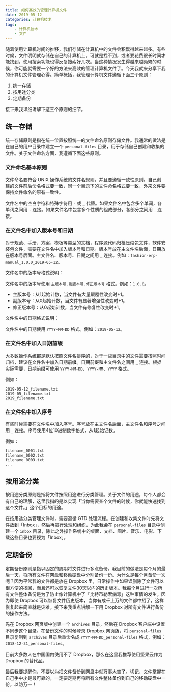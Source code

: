 ```yaml
---
title: 如何高效的管理计算机文件
date: 2019-05-12
categories: 计算机技术
tags:
    - 计算机技术
    - 文件
---
```


随着使用计算机时间的推移，我们存储在计算机中的文件会积累得越来越多。有些时候，文件明明就存储在自己的计算机上，可就是找不到，或者要花费很长时间才能找到，使用搜索功能也得反复搜索好几次。当这种情况发生得越来越频繁的时候，你可能就需要一个好的方法来高效的管理计算机文件了。今天我就来分享下我的计算机文件管理心得。简单概括，我管理计算机文件遵循下面三个原则：

1. 统一存储
2. 按用途分类
3. 定期备份

接下来我详细讲解下这三个原则的细节。

<!-- more -->

## 统一存储

统一存储原则是指在统一位置按照统一的文件命名原则存储文件。我通常的做法是在自己的用户目录中建立一个 `personal-files` 目录，用于存储自己创建和收集的文件。关于文件命名方面，我遵循下面这些原则。

### 文件命名基本原则

文件命名要符合 UNIX 操作系统的文件名规则，并且要遵循一致性原则。自己创建的文件前后命名格式要一致，同一个目录下的文件命名格式要一致，外来文件要保持文件命名的原有一致性。

文件名中的空白字符和特殊字符用 `-` 或 `_` 代替。如果文件名中包含多个单词，各单词之间用 `-` 连接。如果文件名中包含多个性质的组成部分，各部分之间用 `_` 连接。

### 在文件名中加入版本号和日期

对于规范、手册、方案、模板等类型的文档，程序源代码归档压缩包文件，软件安装包文件，需要在文件名中加入版本号和日期。版本号放在主文件名后面，日期放在版本号后面。主文件名、版本号、日期之间用 `_` 连接。例如：`fashion-erp-manual_1.0.0_2019-05-12`。

文件名中的版本号格式说明：

文件名中的版本号使用 `主版本号.副版本号.修正版本号` 格式。例如：`1.0.0`。

- 主版本号：从1起始计数，当文件有大量颠覆性改变时+1。
- 副版本号：从0起始计数，当文件有显著增强性改变时+1。
- 修正版本号：从0起始计数，当文件有修复性改变时+1。

文件名中的日期格式说明：

文件名中的日期使用 `YYYY-MM-DD` 格式。例如：`2019-05-12`。

### 在文件名中加入日期前缀

大多数操作系统都是默认按照文件名排序的，对于一些目录中的文件需要按照时间归档，建议在文件名中加入日期前缀。日期前缀和主文件名之间用 `_` 连接。根据实际需要，日期前缀可使用 `YYYY-MM-DD`、`YYYY-MM`、`YYYY` 格式。

例如：

```
2019-05-12_filename.txt
2019-05_filename.txt
2019_filename.txt
```

### 在文件名中加入序号

有些时候需要在文件名中加入序号。序号放在主文件名后面，主文件名和序号之间用 `_` 连接。序号使用4位10进制数字格式，从1起始记数。

例如：

```
filename_0001.txt
filename_0002.txt
filename_0003.txt
...
```

## 按用途分类

按用途分类原则是指将文件按照用途进行分类管理。关于文件的用途，每个人都会有自己的理解，这里我指的是以实现「当你需要某个文件的时候，你就能快速找到这个文件。」这个目标的用途。

在按用途分类管理文件时，需要遵循 GTD 处理流程。在创建和收集文件时先将文件放到「Inbox」，然后再进行处理和组织。为此我会在 `personal-files` 目录中创建一个 `inbox` 目录，除此之外操作系统中的桌面、文档、图片、音乐、电影、下载这些目录也要视为「Inbox」。

## 定期备份

定期备份原则是指以固定的周期将文件进行多点备份。我目前的做法是每个月的最后一天，将所有文件在网盘和移动硬盘中分别备份一份。为什么是每个月备份一次呢？因为平常我的文件都是放在 Dropbox 里，日常操作中如果误删除了文件可以很方便的找回，而且还可以恢复文件30天以内的历史版本。我每个月进行一次所有文件整体备份是为了防止像计算机中了「比特币勒索病毒」这种事情的发生。因为即使 Dropbox 可以恢复文件历史版本，当你有成千上万的文件都中招了，这样恢复起来简直就是灾难。接下来我重点讲解一下用 Dropbox 对所有文件进行备份的操作方法。

先在 Dropbox 网页版中创建一个 `archives` 目录，然后在 Dropbox 客户端中设置不同步这个目录。在备份文件的时候登录 Dropbox 网页版，将 `personal-files` 目录复制到 `archives` 目录后重命名成 `YYYY-MM-DD_personal-files` 格式，例如：`2018-12-31_personal-files`。

目前大多数人在中国国内使用不了 Dropbox，那么在这里我推荐使用坚果云作为 Dropbox 的替代品。

最后我要提醒你，不要以为把文件备份到网盘中就万事大吉了。切记，文件掌握在自己手中才是最可靠的，一定要定期再将所有文件整体备份到自己的移动硬盘中一份，以防万一！